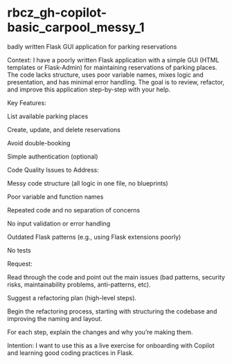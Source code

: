 # rbcz_gh-copilot-basic_carpool_messy_1
badly written Flask GUI application for parking reservations

Context:
I have a poorly written Flask application with a simple GUI (HTML templates or Flask-Admin) for maintaining reservations of parking places. The code lacks structure, uses poor variable names, mixes logic and presentation, and has minimal error handling. The goal is to review, refactor, and improve this application step-by-step with your help.

Key Features:

List available parking places

Create, update, and delete reservations

Avoid double-booking

Simple authentication (optional)

Code Quality Issues to Address:

Messy code structure (all logic in one file, no blueprints)

Poor variable and function names

Repeated code and no separation of concerns

No input validation or error handling

Outdated Flask patterns (e.g., using Flask extensions poorly)

No tests

Request:

Read through the code and point out the main issues (bad patterns, security risks, maintainability problems, anti-patterns, etc).

Suggest a refactoring plan (high-level steps).

Begin the refactoring process, starting with structuring the codebase and improving the naming and layout.

For each step, explain the changes and why you’re making them.

Intention:
I want to use this as a live exercise for onboarding with Copilot and learning good coding practices in Flask.


